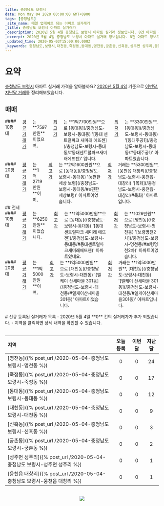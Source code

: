 ```yaml
---
title: 충청남도 보령시
date: Mon May 04 2020 00:00:00 GMT+0900
tags: [충청남도]
_site_name: 매일 업데이트 되는 아파트 실거래가
_title: 충청남도 보령시 아파트 실거래가
_description: 2020년 5월 4일 충청남도 보령시 아파트 실거래 정보입니다. 8건 아파트 정보가 있습니다.
_excerpt: 2020년 5월 4일 충청남도 보령시 아파트 실거래 정보입니다. 8건 아파트 정보가 있습니다.
_updated_time: 2020-05-03T15:00:00.000Z
_keywords: 충청남도,보령시,대천동,죽정동,동대동,명천동,궁촌동,신흑동,성주면 성주리,웅천읍 대창리
---
```



# 요약
<ins>충청남도 보령시</ins> 아파트 실거래 가격을 알아볼까요? <ins>2020년 5월 4일</ins> 기준으로 <ins>이번달, 지난달 거래</ins>를 정리해보았습니다.

## 매매
<div class="container">
<div class="six columns" markdown="1">
#### 10평대
<ins>평균 거래가</ins>는 **7597만원**이었으며, <ins>최고가</ins>는 **1억7700만원**으로 [동대동](/충청남도-보령시-동대동) '[동대 센트럴파크 새미래 에뜨젠](/충청남도-보령시-동대동/#동대센트럴파크새미래에뜨젠)' 입니다. <ins>최저가</ins>는 **3300만원**, [동대동](/충청남도-보령시-동대동) '[동대주공1](/충청남도-보령시-동대동/#동대주공1)' 아파트였습니다.
</div>
<div class="six columns" markdown="1">
#### 20평대
<ins>평균 거래가</ins>는 **1억2719만원**이며, <ins>최고가</ins>는 **2억1600만원**으로 [동대동](/충청남도-보령시-동대동) '[e편한세상 보령](/충청남도-보령시-동대동/#e편한세상보령)' 아파트이었습니다. <ins>최저가</ins> 거래는 **5300만원**, [웅천읍 대창리](/충청남도-보령시-웅천읍-대창리) '[목화](/충청남도-보령시-웅천읍-대창리/#목화)' 아파트입니다.
</div>
</div>
## 전세
<div class="container">
<div class="six columns" markdown="1">
#### 10평대
<ins>평균 거래가</ins>는 **6250만원**이었습니다. <ins>최고가</ins>는 **1억5000만원**으로 [동대동](/충청남도-보령시-동대동) '[동대 센트럴파크 새미래 에뜨젠](/충청남도-보령시-동대동/#동대센트럴파크새미래에뜨젠)' 아파트였네요. <ins>최저가</ins>는 **1026만원**으로 [명천동](/충청남도-보령시-명천동) '[보령명천2차](/충청남도-보령시-명천동/#보령명천2차)' 아파트이었습니다.
</div>
<div class="six columns" markdown="1">
#### 20평대
<ins>평균 거래가</ins>는 **1억5000만원**이며, <ins>최고가</ins>는 **1억5000만원**으로 [대천동](/충청남도-보령시-대천동) '[엘케이 산새마을 301동](/충청남도-보령시-대천동/#엘케이산새마을301동)' 아파트이었습니다. <ins>최저가</ins> 거래는 **1억5000만원**, [대천동](/충청남도-보령시-대천동) '[엘케이 산새마을 301동](/충청남도-보령시-대천동/#엘케이산새마을301동)' 아파트입니다.
</div>
</div>


<br>
# 신규 등록된 실거래가 목록
- 2020년 5월 4일 **0** 건의 실거래가가 추가 되었습니다.
- 지역을 클릭하면 상세 내역을 확인할 수 있습니다.
<br><br>

| 지역 | 오늘 등록 | 이번달 | 지난달 |
|:---|:---:|:---:|:---:|
| [명천동]({% post_url /2020-05-04-충청남도 보령시-명천동 %}) | 0 | 0 | 24|
| [죽정동]({% post_url /2020-05-04-충청남도 보령시-죽정동 %}) | 0 | 0 | 17|
| [동대동]({% post_url /2020-05-04-충청남도 보령시-동대동 %}) | 0 | 0 | 12|
| [대천동]({% post_url /2020-05-04-충청남도 보령시-대천동 %}) | 0 | 0 | 9|
| [신흑동]({% post_url /2020-05-04-충청남도 보령시-신흑동 %}) | 0 | 0 | 3|
| [궁촌동]({% post_url /2020-05-04-충청남도 보령시-궁촌동 %}) | 0 | 0 | 2|
| [성주면 성주리]({% post_url /2020-05-04-충청남도 보령시-성주면 성주리 %}) | 0 | 0 | 1|
| [웅천읍 대창리]({% post_url /2020-05-04-충청남도 보령시-웅천읍 대창리 %}) | 0 | 0 | 1|

<p align="center"><br><img src="https://via.placeholder.com/700x120"><br></p>

